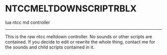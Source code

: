# NTCCMELTDOWNSCRIPTRBLX
lua ntcc md controller




-------------------------------------------------------------------------------------------------------------------------
This is the raw ntcc meltdown controller. No sounds or other scripts are contained. If you decide to edit or rewrite the whole thing, contact me for the sounds and child scripts contained in it.
